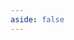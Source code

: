 ```yaml
---
aside: false
---
```


<script setup>
import { useData, useRouter } from 'vitepress';
import OldDownloadPage from '../../.vitepress/theme/components/download/old/OldDownloadPage.vue';

const { lang } = useData();
const router = useRouter();

// Ensure we're on the correct language path for download page
if (lang.value && lang.value !== 'pt' && window.location.pathname.includes('/pt/download-old')) {
  // If language is not Portuguese but we're on Portuguese download page, redirect to correct language
  router.go(`/${lang.value}/download-old`);
}
</script>

<ClientOnly>
    <OldDownloadPage/>
</ClientOnly>
